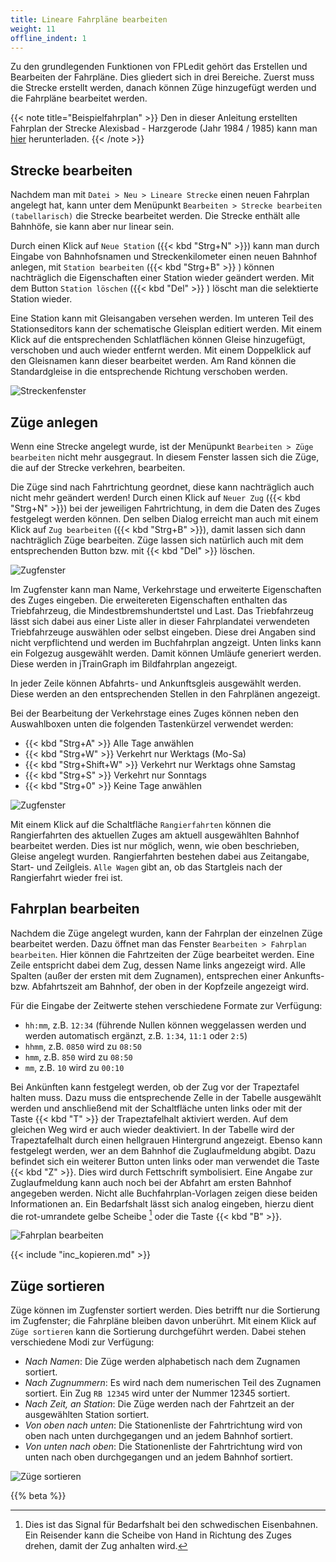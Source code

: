 ```yaml
---
title: Lineare Fahrpläne bearbeiten
weight: 11
offline_indent: 1
---
```


Zu den grundlegenden Funktionen von FPLedit gehört das Erstellen und Bearbeiten der Fahrpläne. Dies gliedert sich in drei Bereiche. Zuerst muss die Strecke erstellt werden, danach können Züge hinzugefügt werden und die Fahrpläne bearbeitet werden.

{{< note title="Beispielfahrplan" >}}
Den in dieser Anleitung erstellten Fahrplan der Strecke Alexisbad - Harzgerode (Jahr 1984 / 1985) kann man [hier](/files/selketalbahn_84-85.fpl) herunterladen.
{{< /note >}}

## Strecke bearbeiten

Nachdem man mit `Datei > Neu > Lineare Strecke` einen neuen Fahrplan angelegt hat, kann unter dem Menüpunkt `Bearbeiten > Strecke bearbeiten (tabellarisch)` die Strecke bearbeitet werden. Die Strecke enthält alle Bahnhöfe, sie kann aber nur linear sein.

Durch einen Klick auf `Neue Station` ({{< kbd "Strg+N" >}}) kann man durch Eingabe von Bahnhofsnamen und Streckenkilometer einen neuen Bahnhof anlegen, mit `Station bearbeiten` ({{< kbd "Strg+B" >}} ) können nachträglich die Eigenschaften einer Station wieder geändert werden. Mit dem Button `Station löschen` ({{< kbd "Del" >}} ) löscht man die selektierte Station wieder.

Eine Station kann mit Gleisangaben versehen werden. Im unteren Teil des Stationseditors kann der schematische Gleisplan editiert werden. Mit einem Klick auf die entsprechenden Schlatflächen können Gleise hinzugefügt, verschoben und auch wieder entfernt werden. Mit einem Doppelklick auf den Gleisnamen kann dieser bearbeitet werden. Am Rand können die Standardgleise in die entsprechende Richtung verschoben werden.

![Streckenfenster](lin-streckenfenster.png)

## Züge anlegen

Wenn eine Strecke angelegt wurde, ist der Menüpunkt `Bearbeiten > Züge bearbeiten` nicht mehr ausgegraut. In diesem Fenster lassen sich die Züge, die auf der Strecke verkehren, bearbeiten.

Die Züge sind nach Fahrtrichtung geordnet, diese kann nachträglich auch nicht mehr geändert werden! Durch einen Klick auf `Neuer Zug` ({{< kbd "Strg+N" >}}) bei der jeweiligen Fahrtrichtung, in dem die Daten des Zuges festgelegt werden können. Den selben Dialog erreicht man auch mit einem Klick auf `Zug bearbeiten` ({{< kbd "Strg+B" >}}), damit lassen sich dann nachträglich Züge bearbeiten. Züge lassen sich natürlich auch mit dem entsprechenden Button bzw. mit {{< kbd "Del" >}} löschen.

![Zugfenster](lin-zugfenster.png)

Im Zugfenster kann man Name, Verkehrstage und erweiterte Eigenschaften des Zuges eingeben. Die erweitereten Eigenschaften enthalten das Triebfahrzeug, die Mindestbremshundertstel und Last. Das Triebfahrzeug lässt sich dabei aus einer Liste aller in dieser Fahrplandatei verwendeten Triebfahrzeuge auswählen oder selbst eingeben. Diese drei Angaben sind nicht verpflichtend und werden im Buchfahrplan angzeigt. Unten links kann ein Folgezug ausgewählt werden. Damit können Umläufe generiert werden. Diese werden in jTrainGraph im Bildfahrplan angezeigt.

In jeder Zeile können Abfahrts- und Ankunftsgleis ausgewählt werden. Diese werden an den entsprechenden Stellen in den Fahrplänen angezeigt.

Bei der Bearbeitung der Verkehrstage eines Zuges können neben den Auswahlboxen unten die folgenden Tastenkürzel verwendet werden:

* {{< kbd "Strg+A" >}} Alle Tage anwählen
* {{< kbd "Strg+W" >}} Verkehrt nur Werktags (Mo-Sa)
* {{< kbd "Strg+Shift+W" >}} Verkehrt nur Werktags ohne Samstag
* {{< kbd "Strg+S" >}} Verkehrt nur Sonntags
* {{< kbd "Strg+0" >}} Keine Tage anwählen

![Zugfenster](lin-zugeditor.png)

Mit einem Klick auf die Schaltfläche `Rangierfahrten` können die Rangierfahrten des aktuellen Zuges am aktuell ausgewählten Bahnhof bearbeitet werden. Dies ist nur möglich, wenn, wie oben beschrieben, Gleise angelegt wurden. Rangierfahrten bestehen dabei aus Zeitangabe, Start- und Zeilgleis. `Alle Wagen` gibt an, ob das Startgleis nach der Rangierfahrt wieder frei ist.

## Fahrplan bearbeiten

Nachdem die Züge angelegt wurden, kann der Fahrplan der einzelnen Züge bearbeitet werden. Dazu öffnet man das Fenster `Bearbeiten > Fahrplan bearbeiten`. Hier können die Fahrtzeiten der Züge bearbeitet werden. Eine Zeile entspricht dabei dem Zug, dessen Name links angezeigt wird. Alle Spalten (außer der ersten mit dem Zugnamen), entsprechen einer Ankunfts- bzw. Abfahrtszeit am Bahnhof, der oben in der Kopfzeile angezeigt wird.

Für die Eingabe der Zeitwerte stehen verschiedene Formate zur Verfügung:

* `hh:mm`, z.B. `12:34` (führende Nullen können weggelassen werden und werden automatisch ergänzt, z.B. `1:34`, `11:1` oder `2:5`)
* `hhmm`, z.B. `0850` wird zu `08:50`
* `hmm`, z.B. `850` wird zu `08:50`
* `mm`, z.B. `10` wird zu `00:10`

Bei Ankünften kann festgelegt werden, ob der Zug vor der Trapeztafel halten muss. Dazu muss die entsprechende Zelle in der Tabelle ausgewählt werden und anschließend mit der Schaltfläche unten links oder mit der Taste {{< kbd "T" >}} der Trapeztafelhalt aktiviert werden. Auf dem gleichen Weg wird er auch wieder deaktiviert. In der Tabelle wird der Trapeztafelhalt durch einen hellgrauen Hintergrund angezeigt. Ebenso kann festgelegt werden, wer an dem Bahnhof die Zuglaufmeldung abgibt. Dazu befindet sich ein weiterer Button unten links oder man verwendet die Taste {{< kbd "Z" >}}. Dies wird durch Fettschrift symbolisiert. Eine Angabe zur Zuglaufmeldung kann auch noch bei der Abfahrt am ersten Bahnhof angegeben werden. Nicht alle Buchfahrplan-Vorlagen zeigen diese beiden Informationen an. Ein Bedarfshalt lässt sich analog eingeben, hierzu dient die rot-umrandete gelbe Scheibe [^1] oder die Taste {{< kbd "B" >}}.

[^1]: Dies ist das Signal für Bedarfshalt bei den schwedischen Eisenbahnen. Ein Reisender kann die Scheibe von Hand in Richtung des Zuges drehen, damit der Zug anhalten wird.

![Fahrplan bearbeiten](lin-fahrplanfenster.png)

{{< include "inc_kopieren.md" >}}

## Züge sortieren

Züge können im Zugfenster sortiert werden. Dies betrifft nur die Sortierung im Zugfenster; die Fahrpläne bleiben davon unberührt. Mit einem Klick auf `Züge sortieren` kann die Sortierung durchgeführt werden. Dabei stehen verschiedene Modi zur Verfügung:

* *Nach Namen*: Die Züge werden alphabetisch nach dem Zugnamen sortiert.
* *Nach Zugnummern*: Es wird nach dem numerischen Teil des Zugnamen sortiert. Ein Zug `RB 12345` wird unter der Nummer 12345 sortiert.
* *Nach Zeit, an Station*: Die Züge werden nach der Fahrtzeit an der ausgewählten Station sortiert.
* *Von oben nach unten*: Die Stationenliste der Fahrtrichtung wird von oben nach unten durchgegangen und an jedem Bahnhof sortiert.
* *Von unten nach oben*: Die Stationenliste der Fahrtrichtung wird von unten nach oben durchgegangen und an jedem Bahnhof sortiert.

![Züge sortieren](../sortierfenster.png)

{{% beta %}}
